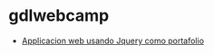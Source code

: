 # gdlwebcamp



- [Applicacion web usando Jquery como portafolio](https://blais3pasc4l.github.io/gdlwebcamp)
